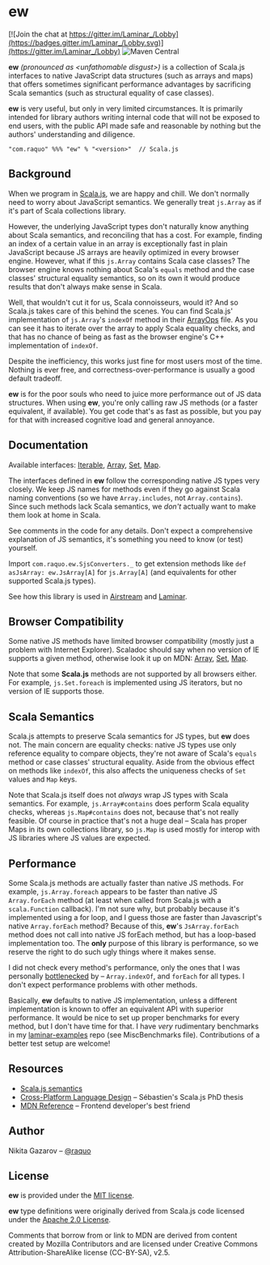 # ew

[![Join the chat at https://gitter.im/Laminar_/Lobby](https://badges.gitter.im/Laminar_/Lobby.svg)](https://gitter.im/Laminar_/Lobby)
![Maven Central](https://img.shields.io/maven-central/v/com.raquo/ew_sjs1_2.13.svg)

**ew** _(pronounced as \<unfathomable disgust\>)_ is a collection of Scala.js interfaces to native JavaScript data structures (such as arrays and maps) that offers sometimes significant performance advantages by sacrificing Scala semantics (such as structural equality of case classes).

**ew** is very useful, but only in very limited circumstances. It is primarily intended for library authors writing internal code that will not be exposed to end users, with the public API made safe and reasonable by nothing but the authors' understanding and diligence.

    "com.raquo" %%% "ew" % "<version>"  // Scala.js



## Background

When we program in [Scala.js](https://www.scala-js.org/), we are happy and chill. We don't normally need to worry about JavaScript semantics. We generally treat `js.Array` as if it's part of Scala collections library.

However, the underlying JavaScript types don't naturally know anything about Scala semantics, and reconciling that has a cost. For example, finding an index of a certain value in an array is exceptionally fast in plain JavaScript because JS arrays are heavily optimized in every browser engine. However, what if this `js.Array` contains Scala case classes? The browser engine knows nothing about Scala's `equals` method and the case classes' structural equality semantics, so on its own it would produce results that don't always make sense in Scala.

Well, that wouldn't cut it for us, Scala connoisseurs, would it? And so Scala.js takes care of this behind the scenes. You can find Scala.js' implementation of `js.Array`'s `indexOf` method in their [ArrayOps](https://github.com/scala-js/scala-js/blob/main/library/src/main/scala-new-collections/scala/scalajs/js/ArrayOps.scala) file. As you can see it has to iterate over the array to apply Scala equality checks, and that has no chance of being as fast as the browser engine's C++ implementation of `indexOf`.

Despite the inefficiency, this works just fine for most users most of the time. Nothing is ever free, and correctness-over-performance is usually a good default tradeoff.

**ew** is for the poor souls who need to juice more performance out of JS data structures. When using **ew**, you're only calling raw JS methods (or a faster equivalent, if available). You get code that's as fast as possible, but you pay for that with increased cognitive load and general annoyance.



## Documentation

Available interfaces: [Iterable](https://github.com/raquo/ew/blob/master/src/main/scala/com/raquo/ew/JsIterable.scala), [Array](https://github.com/raquo/ew/blob/master/src/main/scala/com/raquo/ew/JsArray.scala), [Set](https://github.com/raquo/ew/blob/master/src/main/scala/com/raquo/ew/JsSet.scala), [Map](https://github.com/raquo/ew/blob/master/src/main/scala/com/raquo/ew/JsMap.scala).

The interfaces defined in **ew** follow the corresponding native JS types very closely. We keep JS names for methods even if they go against Scala naming conventions (so we have `Array.includes`, not `Array.contains`). Since such methods lack Scala semantics, we _don't_ actually want to make them look at home in Scala.

See comments in the code for any details. Don't expect a comprehensive explanation of JS semantics, it's something you need to know (or test) yourself.

Import `com.raquo.ew.SjsConverters._` to get extension methods like `def asJsArray: ew.JsArray[A]` for `js.Array[A]` (and equivalents for other supported Scala.js types).

See how this library is used in [Airstream](https://github.com/raquo/Airstream) and [Laminar](https://github.com/raquo/Laminar).


## Browser Compatibility

Some native JS methods have limited browser compatibility (mostly just a problem with Internet Explorer). Scaladoc should say when no version of IE supports a given method, otherwise look it up on MDN: [Array](https://developer.mozilla.org/en-US/docs/Web/JavaScript/Reference/Global_Objects/Array#browser_compatibility), [Set](https://developer.mozilla.org/en-US/docs/Web/JavaScript/Reference/Global_Objects/Set#browser_compatibility), [Map](https://developer.mozilla.org/en-US/docs/Web/JavaScript/Reference/Global_Objects/Map#browser_compatibility).

Note that some **Scala.js** methods are not supported by all browsers either. For example, `js.Set.foreach` is implemented using JS iterators, but no version of IE supports those.


## Scala Semantics

Scala.js attempts to preserve Scala semantics for JS types, but **ew** does not. The main concern are equality checks: native JS types use only reference equality to compare objects, they're not aware of Scala's `equals` method or case classes' structural equality. Aside from the obvious effect on methods like `indexOf`, this also affects the uniqueness checks of `Set` values and `Map` keys.

Note that Scala.js itself does not _always_ wrap JS types with Scala semantics. For example, `js.Array#contains` does perform Scala equality checks, whereas `js.Map#contains` does not, because that's not really feasible. Of course in practice that's not a huge deal – Scala has proper Maps in its own collections library, so `js.Map` is used mostly for interop with JS libraries where JS values are expected.


## Performance

Some Scala.js methods are actually faster than native JS methods. For example, `js.Array.foreach` appears to be faster than native JS `Array.forEach` method (at least when called from Scala.js with a `scala.Function` callback). I'm not sure why, but probably because it's implemented using a for loop, and I guess those are faster than Javascript's native `Array.forEach` method? Because of this, **ew**'s `JsArray.forEach` method does not call into native JS forEach method, but has a loop-based implementation too. The **only** purpose of this library is performance, so we reserve the right to do such ugly things where it makes sense.

I did not check every method's performance, only the ones that I was personally [bottlenecked](https://github.com/raquo/Laminar/issues/108) by – `Array.indexOf`, and `forEach` for all types. I don't expect performance problems with other methods.

Basically, **ew** defaults to native JS implementation, unless a different implementation is known to offer an equivalent API with superior performance. It would be nice to set up proper benchmarks for every method, but I don't have time for that. I have _very_ rudimentary benchmarks in my [laminar-examples](https://github.com/raquo/laminar-examples) repo (see MiscBenchmarks file). Contributions of a better test setup are welcome!



## Resources

* [Scala.js semantics](https://www.scala-js.org/doc/semantics.html)
* [Cross-Platform Language Design](https://lampwww.epfl.ch/~doeraene/thesis/) – Sébastien's Scala.js PhD thesis
* [MDN Reference](https://developer.mozilla.org/en-US/docs/Web/JavaScript/Reference) – Frontend developer's best friend 



## Author

Nikita Gazarov – [@raquo](https://twitter.com/raquo)



## License

**ew** is provided under the [MIT license](https://github.com/raquo/Airstream/blob/master/LICENSE.md).

**ew** type definitions were originally derived from Scala.js code licensed under the [Apache 2.0 License](https://github.com/scala-js/scala-js/blob/main/LICENSE).

Comments that borrow from or link to MDN are derived from content created by Mozilla Contributors and are licensed under Creative Commons Attribution-ShareAlike license (CC-BY-SA), v2.5.
